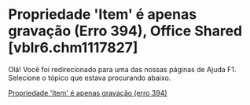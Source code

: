 
# Propriedade 'Item' é apenas gravação (Erro 394), Office Shared [vblr6.chm1117827]

Olá! Você foi redirecionado para uma das nossas páginas de Ajuda F1. Selecione o tópico que estava procurando abaixo.

[Propriedade 'Item' é apenas gravação (erro 394)](http://msdn.microsoft.com/library/1229337c-b22d-e0ce-2492-c893bda4c8d8%28Office.15%29.aspx)
